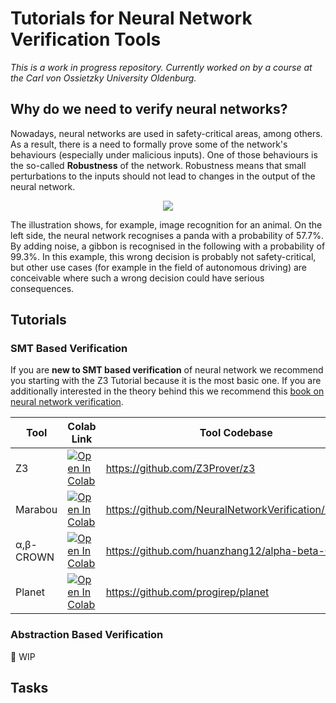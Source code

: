 # Tutorials for Neural Network Verification Tools

*This is a work in progress repository. Currently worked on by a course at the Carl von Ossietzky University Oldenburg.* 

## Why do we need to verify neural networks? 

Nowadays, neural networks are used in safety-critical areas, among others. As a result, there is a need to formally prove some of the network's behaviours (especially under malicious inputs).
One of those behaviours is the so-called **Robustness** of the network. Robustness means that small perturbations to the inputs should not lead to changes in the output of the neural network.

<p align="center">
  <img src="https://openai.com/content/images/2017/02/adversarial_img_1.png" />
</p>

The illustration shows, for example, image recognition for an animal. On the left side, the neural network recognises a panda with a probability of 57.7%. By adding noise, a gibbon is recognised in the following with a probability of 99.3%. In this example, this wrong decision is probably not safety-critical, but other use cases (for example in the field of autonomous driving) are conceivable where such a wrong decision could have serious consequences.

## Tutorials

### SMT Based Verification

If you are **new to SMT based verification** of neural network we recommend you starting with the Z3 Tutorial because it is the most basic one. If you are additionally interested in the theory behind this we recommend this [book on neural network verification](https://arxiv.org/pdf/2109.10317.pdf). 

| Tool             | Colab Link | Tool Codebase                                        | Progress                |
|------------------|------------|------------------------------------------------------|-------------------------|
| Z3               | <a href="https://colab.research.google.com/github/DDiekmann/Applied-Verification-Lab-Neural-Networks/blob/main/Tutorials/Tutorial_for_SMT_based_Verification_with_Z3.ipynb" target="_parent"><img src="https://colab.research.google.com/assets/colab-badge.svg" alt="Open In Colab"/></a> | https://github.com/Z3Prover/z3                       | :heavy_check_mark: DONE |
| Marabou          | <a href="https://colab.research.google.com/github/DDiekmann/Applied-Verification-Lab-Neural-Networks/blob/main/Tutorials/Tutorial_for_Neural_Network_Verification_with_Marabou.ipynb" target="_parent"><img src="https://colab.research.google.com/assets/colab-badge.svg" alt="Open In Colab"/></a> | https://github.com/NeuralNetworkVerification/Marabou | :heavy_check_mark: DONE |
| α,β-CROWN | <a href="https://colab.research.google.com/github/DDiekmann/Applied-Verification-Lab-Neural-Networks/blob/main/Tutorials/Alpha_Beta_Crown.ipynb" target="_parent"><img src="https://colab.research.google.com/assets/colab-badge.svg" alt="Open In Colab"/></a> | https://github.com/huanzhang12/alpha-beta-CROWN      | :heavy_check_mark: DONE |
| Planet           | <a href="https://colab.research.google.com/github/DDiekmann/Applied-Verification-Lab-Neural-Networks/blob/main/Tutorials/Planet.ipynb" target="_parent"><img src="https://colab.research.google.com/assets/colab-badge.svg" alt="Open In Colab"/></a> | https://github.com/progirep/planet                   | :red_circle: WIP        |

### Abstraction Based Verification

:red_circle: WIP 

## Tasks
